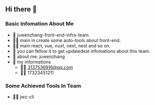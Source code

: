 ## Hi there 👋

<!--

**Here are some ideas to get you started:**

🙋‍♀️ A short introduction - what is your organization all about?
🌈 Contribution guidelines - how can the community get involved?
👩‍💻 Useful resources - where can the community find your docs? Is there anything else the community should know?
🍿 Fun facts - what does your team eat for breakfast?
🧙 Remember, you can do mighty things with the power of [Markdown](https://docs.github.com/github/writing-on-github/getting-started-with-writing-and-formatting-on-github/basic-writing-and-formatting-syntax)
-->
### Basic Infomation About Me
* 🌈 juwenzhang-front-end-infra-team.
* 🙋‍♀️ main in create some auto-tools about front-end.
* 👩‍💻 main react, vue, nuxt, next, nest and so on.
* 🍿 you can fellow it to get updatedest infomations about this team.
* 🧙 about me: juwenzhang
* 🚀 my informations
  * 🙋‍♀️ 3137536916@qq.com
  * 🙋‍♀️ 17323451211

### Some Achieved Tools In Team
* 🙋‍♀️ jwz-cli

